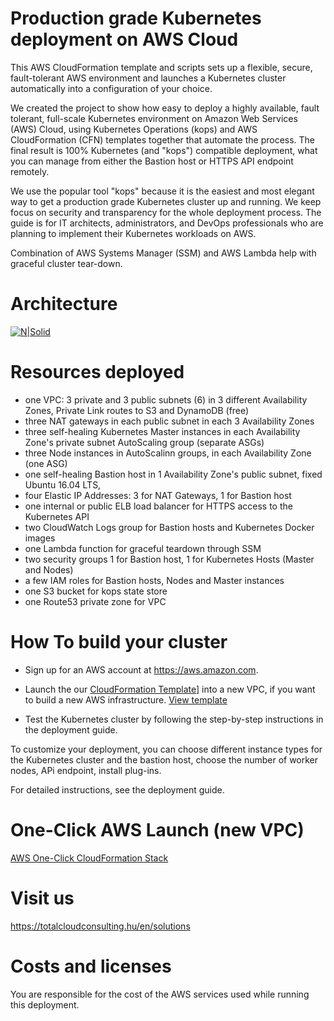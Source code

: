 # Production grade Kubernetes deployment on AWS Cloud

This AWS CloudFormation template and scripts sets up a flexible, secure, fault-tolerant AWS environment and launches a Kubernetes cluster automatically into a configuration of your choice.

We created the project to show how easy to deploy a highly available, fault tolerant, full-scale Kubernetes environment on Amazon Web Services (AWS) Cloud, using Kubernetes Operations (kops) and AWS CloudFormation (CFN) templates together that automate the process. The final result is 100% Kubernetes (and "kops") compatible deployment, what you can manage from either the Bastion host or HTTPS API endpoint remotely.

We use the popular tool "kops" because it is the easiest and most elegant way to get a production grade Kubernetes cluster up and running. We keep focus on security and transparency for the whole deployment process. The guide is for IT architects, administrators, and DevOps professionals who are planning to implement  their Kubernetes workloads on AWS.

Combination of AWS Systems Manager (SSM) and AWS Lambda help with graceful cluster tear-down. 


# Architecture

[![N|Solid](https://github.com/totalcloudconsulting/kubernetes-aws/blob/master/docs/k8s-fullscale.png)](https://tc2.hu)


# Resources deployed

* one VPC: 3 private and 3 public subnets (6) in 3 different Availability Zones, Private Link routes to S3 and DynamoDB (free)
* three NAT gateways in each public subnet in each 3 Availability Zones
* three  self-healing Kubernetes Master instances in each Availability Zone's private subnet AutoScaling group (separate ASGs)
* three Node instances in AutoScalinn groups,  in each Availability Zone (one ASG)
* one self-healing Bastion host in 1 Availability Zone's public subnet, fixed Ubuntu 16.04 LTS, 
* four Elastic IP Addresses: 3 for NAT Gateways, 1 for Bastion host
* one internal or public ELB load balancer for HTTPS access to the Kubernetes API
* two CloudWatch Logs group for Bastion hosts and Kubernetes Docker images
* one Lambda function for graceful teardown through SSM
* two security groups 1 for Bastion host, 1 for Kubernetes Hosts (Master and Nodes)
* a few IAM roles for Bastion hosts, Nodes and Master instances
* one S3 bucket for kops state store
* one Route53 private zone for VPC


# How To build your cluster

* Sign up for an AWS account at https://aws.amazon.com.

* Launch the our [CloudFormation Template](https://console.aws.amazon.com/cloudformation/home?region=eu-west-1#/stacks/new?stackName=Total-Cloud-Kubernetes&templateURL=https://s3-eu-west-1.amazonaws.com/tc2-kubernetes/latest/cfn-templates/latest.yaml )] into a new VPC, if you want to build a new AWS infrastructure. [View template](https://s3-eu-west-1.amazonaws.com/tc2-kubernetes/latest/cfn-templates/latest.yaml)

* Test the Kubernetes cluster by following the step-by-step instructions in the deployment guide. 

To customize your deployment, you can choose different instance types for the Kubernetes cluster and the bastion host, choose the number of worker nodes, APi endpoint, install plug-ins.  

For detailed instructions, see the deployment guide.


# One-Click AWS Launch (new VPC)

[AWS One-Click CloudFormation Stack](https://console.aws.amazon.com/cloudformation/home?region=eu-west-1#/stacks/new?stackName=Total-Cloud-Kubernetes&templateURL=https://s3-eu-west-1.amazonaws.com/tc2-kubernetes/latest/cfn-templates/latest.yaml )


# Visit us

https://totalcloudconsulting.hu/en/solutions 

# Costs and licenses

You are responsible for the cost of the AWS services used while running this deployment.


